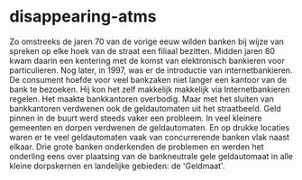 # disappearing-atms

Zo omstreeks de jaren 70 van de vorige eeuw wilden banken bij wijze van spreken op elke hoek van de straat een filiaal bezitten. Midden jaren 80 kwam daarin een kentering met de komst van elektronisch bankieren voor particulieren. Nog later, in 1997, was er de introductie van internetbankieren. De consument hoefde voor veel bankzaken niet langer een kantoor van de bank te bezoeken. Hij kon het zelf makkelijk makkelijk via Internetbankieren regelen. Het maakte bankkantoren overbodig. Maar met het sluiten van bankkantoren verdwenen ook de geldautomaten uit het straatbeeld. Geld pinnen in de buurt werd steeds vaker een probleem. In veel kleinere gemeenten en dorpen verdwenen de geldautomaten. En op drukke locaties waren er te veel geldautomaten vaak van concurrerende banken vlak naast elkaar. Drie grote banken onderkenden de problemen en werden het onderling eens over plaatsing van de bankneutrale gele geldautomaat in alle kleine dorpskernen en landelijke gebieden: de 'Geldmaat'.
